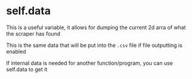 # self.data

This is a useful variable, it allows for dumping the current 2d arra of what the scraper has found

This is the same data that will be put into the `.csv` file if file outputting is enabled

If internal data is needed for another function/program, you can use self.data to get it